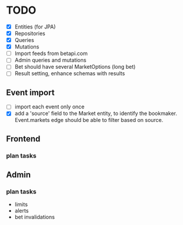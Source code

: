 # TODO

- [x] Entities (for JPA)
- [x] Repositories
- [x] Queries
- [x] Mutations
- [ ] Import feeds from betapi.com
- [ ] Admin queries and mutations
- [ ] Bet should have several MarketOptions (long bet)
- [ ] Result setting, enhance schemas with results

## Event import

- [ ] import each event only once
- [x] add a 'source' field to the Market entity, to identify the bookmaker. Event.markets edge should be able to filter
  based on source.

## Frontend

### plan tasks

## Admin

### plan tasks

- limits
- alerts
- bet invalidations